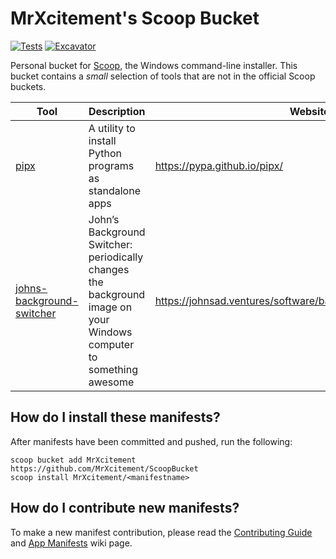 # MrXcitement's Scoop Bucket

[![Tests](https://github.com/mrxcitement/ScoopBucket/actions/workflows/ci.yml/badge.svg)](https://github.com/mrxcitement/ScoopBucket/actions/workflows/ci.yml) [![Excavator](https://github.com/mrxcitement/ScoopBucket/actions/workflows/excavator.yml/badge.svg)](https://github.com/mrxcitement/ScoopBucket/actions/workflows/excavator.yml)

Personal bucket for [Scoop](https://scoop.sh), the Windows command-line installer.
This bucket contains a *small* selection of tools that are not in the official Scoop buckets.

Tool | Description | Website
-- | -- | --
[pipx](./bucket/pipx.json) | A utility to install Python programs as standalone apps | https://pypa.github.io/pipx/
[johns-background-switcher](./bucket/johns-background-switcher.json) | John’s Background Switcher: periodically changes the background image on your Windows computer to something awesome | https://johnsad.ventures/software/backgroundswitcher/windows/

## How do I install these manifests?

After manifests have been committed and pushed, run the following:

```pwsh
scoop bucket add MrXcitement https://github.com/MrXcitement/ScoopBucket
scoop install MrXcitement/<manifestname>
```

## How do I contribute new manifests?

To make a new manifest contribution, please read the [Contributing
Guide](https://github.com/ScoopInstaller/.github/blob/main/.github/CONTRIBUTING.md)
and [App Manifests](https://github.com/ScoopInstaller/Scoop/wiki/App-Manifests)
wiki page.

